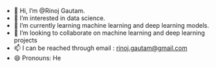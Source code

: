 - 👋 Hi, I’m @Rinoj Gautam.
- 👀 I’m interested in data science.
- 🌱 I’m currently learning machine learning and deep learning models.
- 💞️ I’m looking to collaborate on machine learning and deep learning projects
- 📫 I can be reached through email : rinoj.gautam@gmail.com
- 😄 Pronouns: He

<!---
Rinoj-Gautam/Rinoj-Gautam is a ✨ special ✨ repository because its `README.md` (this file) appears on your GitHub profile.
You can click the Preview link to take a look at your changes.
--->
